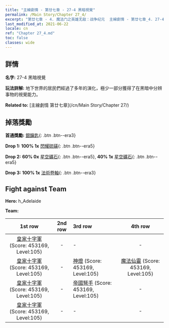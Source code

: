 ```yaml
---
title: "主線劇情 - 第廿七章 - 27-4 黑暗視覺"
permalink: /Main Story/Chapter 27_4/
excerpt: "第廿七章 - 4. 魔法门之英雄无敌：战争纪元  主線劇情 - 第廿七章_4. 27-4 黑暗視覺"
last_modified_at: 2021-06-22
locale: cn
ref: "Chapter 27_4.md"
toc: false
classes: wide
---
```


## 詳情

 **名字:** 27-4 黑暗視覺

 **玩法詳解:** 地下世界的居民們經過了多年的演化，極少一部分獲得了在黑暗中分辨事物的視覺能力。

 **Related to:** [主線劇情 第廿七章](/cn/Main Story/Chapter 27/)

## 掉落獎勵

 **首通獎勵:** [銀鑰匙](/cn/Items/con_693/){: .btn .btn--era3}

 **Drop 1:** **100% 1x** [閃耀硫磺](/cn/Items/mat_99/){: .btn .btn--era5}

 **Drop 2:** **60% 0x** [星空礦石](/cn/Items/mat_89/){: .btn .btn--era5}, **40% 1x** [星空礦石](/cn/Items/mat_89/){: .btn .btn--era5}

 **Drop 3:** **100% 1x** [法術卷軸](/cn/Items/con_694/){: .btn .btn--era3}


## Fight against Team
 **Hero:** h_Adelaide

 **Team:**


  | 1st row | 2nd row | 3rd row | 4th row |
  |:----:|:----:|:----|:----:|
  | [皇家十字軍](/cn/units/Swordsman/) (Score: 453169, Level:105)  | - | - | - |
  | [皇家十字軍](/cn/units/Swordsman/) (Score: 453169, Level:105)  | - | [神燈](/cn/units/Genie/) (Score: 453169, Level:105)  | [魔法仙靈](/cn/units/Sprite/) (Score: 453169, Level:105)  |
  | [皇家十字軍](/cn/units/Swordsman/) (Score: 453169, Level:105)  | - | [帝國弩手](/cn/units/Marksman/) (Score: 453169, Level:105)  | - |
  | [皇家十字軍](/cn/units/Swordsman/) (Score: 453169, Level:105)  | - | - | - |


